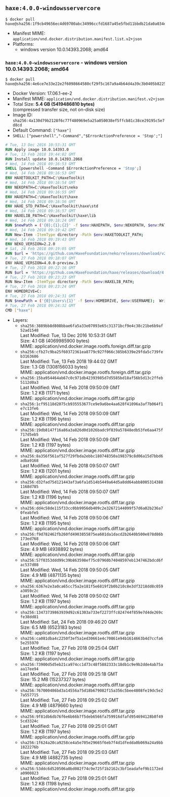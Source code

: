 ## `haxe:4.0.0-windowsservercore`

```console
$ docker pull haxe@sha256:1f9cb49656ec4d69700abc34996ccfd1687a45e5fbd11bbdb21da0a034eaf7e8
```

-	Manifest MIME: `application/vnd.docker.distribution.manifest.list.v2+json`
-	Platforms:
	-	windows version 10.0.14393.2068; amd64

### `haxe:4.0.0-windowsservercore` - windows version 10.0.14393.2068; amd64

```console
$ docker pull haxe@sha256:4e6ce7e33e22e2f6098664580cf29f5c167a9a4b64d4a39c3b0405b8225544bb
```

-	Docker Version: 17.06.1-ee-2
-	Manifest MIME: `application/vnd.docker.distribution.manifest.v2+json`
-	Total Size: **5.4 GB (5419486810 bytes)**  
	(compressed transfer size, not on-disk size)
-	Image ID: `sha256:4a130d79b2128f6c77f480969e5a25a050038ef5ffcb81c38ce29195c5e7d8cd`
-	Default Command: `["haxe"]`
-	`SHELL`: `["powershell","-Command","$ErrorActionPreference = 'Stop';"]`

```dockerfile
# Tue, 13 Dec 2016 10:53:31 GMT
RUN Apply image 10.0.14393.0
# Tue, 13 Feb 2018 19:44:02 GMT
RUN Install update 10.0.14393.2068
# Wed, 14 Feb 2018 09:16:53 GMT
SHELL [powershell -Command $ErrorActionPreference = 'Stop';]
# Wed, 14 Feb 2018 09:16:53 GMT
ENV HAXETOOLKIT_PATH=C:\HaxeToolkit
# Wed, 14 Feb 2018 09:16:54 GMT
ENV NEKOPATH=C:\HaxeToolkit\neko
# Wed, 14 Feb 2018 09:16:55 GMT
ENV HAXEPATH=C:\HaxeToolkit\haxe
# Wed, 14 Feb 2018 09:16:56 GMT
ENV HAXE_STD_PATH=C:\HaxeToolkit\haxe\std
# Wed, 14 Feb 2018 09:16:57 GMT
ENV HAXELIB_PATH=C:\HaxeToolkit\haxe\lib
# Wed, 14 Feb 2018 09:18:24 GMT
RUN $newPath = ('{0};{1};{2}' -f $env:HAXEPATH, $env:NEKOPATH, $env:PATH); 	Write-Host ('Updating PATH: {0}' -f $newPath); 	[Environment]::SetEnvironmentVariable('PATH', $newPath, [EnvironmentVariableTarget]::Machine);
# Wed, 14 Feb 2018 09:19:42 GMT
RUN New-Item -ItemType directory -Path $env:HAXETOOLKIT_PATH;
# Wed, 14 Feb 2018 09:19:43 GMT
ENV NEKO_VERSION=2.2.0
# Sat, 24 Feb 2018 09:19:05 GMT
RUN $url = 'https://github.com/HaxeFoundation/neko/releases/download/v2-2-0/neko-2.2.0-win.zip'; 	Write-Host ('Downloading {0} ...' -f $url); 	[Net.ServicePointManager]::SecurityProtocol = [Net.SecurityProtocolType]::Tls12; 	Invoke-WebRequest -Uri $url -OutFile 'neko.zip'; 		Write-Host 'Verifying sha256 (93d7ca96698a6825f38ca8eea49e2e6b691c0849270174f6c1bd531290db8d69) ...'; 	if ((Get-FileHash neko.zip -Algorithm sha256).Hash -ne '93d7ca96698a6825f38ca8eea49e2e6b691c0849270174f6c1bd531290db8d69') { 		Write-Host 'FAILED!'; 		exit 1; 	}; 		Write-Host 'Expanding ...'; 	New-Item -ItemType directory -Path tmp; 	Expand-Archive -Path neko.zip -DestinationPath tmp; 	if (Test-Path tmp\neko.exe) { Move-Item tmp $env:NEKOPATH } 	else { Move-Item (Resolve-Path tmp\neko* | Select -ExpandProperty Path) $env:NEKOPATH }; 		Write-Host 'Removing ...'; 	Remove-Item -Path neko.zip, tmp -Force -Recurse -ErrorAction Ignore; 		Write-Host 'Verifying install ...'; 	Write-Host '  neko -version'; neko -version; 		Write-Host 'Complete.';
# Tue, 27 Feb 2018 09:18:07 GMT
ENV HAXE_VERSION=4.0.0-preview.3
# Tue, 27 Feb 2018 09:22:16 GMT
RUN $url = 'https://github.com/HaxeFoundation/haxe/releases/download/4.0.0-preview.3/haxe-4.0.0-preview.3-win64.zip'; 	Write-Host ('Downloading {0} ...' -f $url); 	[Net.ServicePointManager]::SecurityProtocol = [Net.SecurityProtocolType]::Tls12; 	Invoke-WebRequest -Uri $url -OutFile haxe.zip; 		Write-Host 'Verifying sha256 (f7915a688cf288ca1dbd52bfe83313d006128210f4e64f5dcea9d058056d259c) ...'; 	if ((Get-FileHash haxe.zip -Algorithm sha256).Hash -ne 'f7915a688cf288ca1dbd52bfe83313d006128210f4e64f5dcea9d058056d259c') { 		Write-Host 'FAILED!'; 		exit 1; 	}; 		Write-Host 'Expanding ...'; 	New-Item -ItemType directory -Path tmp; 	Expand-Archive -Path haxe.zip -DestinationPath tmp; 	if (Test-Path tmp\haxe.exe) { Move-Item tmp $env:HAXEPATH } 	else { Move-Item (Resolve-Path tmp\haxe* | Select -ExpandProperty Path) $env:HAXEPATH }; 		Write-Host 'Removing ...'; 	Remove-Item -Path haxe.zip, tmp -Force -Recurse -ErrorAction Ignore; 		Write-Host 'Verifying install ...'; 	Write-Host '  haxe -version'; haxe -version; 		Write-Host 'Complete.';
# Tue, 27 Feb 2018 09:23:23 GMT
RUN New-Item -ItemType directory -Path $env:HAXELIB_PATH;
# Tue, 27 Feb 2018 09:23:24 GMT
ENV HOMEDRIVE=C:
# Tue, 27 Feb 2018 09:24:31 GMT
RUN $newPath = ('{0}\Users\{1}' -f $env:HOMEDRIVE, $env:USERNAME); 	Write-Host ('Updating HOMEPATH: {0}' -f $newPath); 	[Environment]::SetEnvironmentVariable('HOMEPATH', $newPath, [EnvironmentVariableTarget]::Machine);
# Tue, 27 Feb 2018 09:24:32 GMT
CMD ["haxe"]
```

-	Layers:
	-	`sha256:3889bb8d808bbae6fa5a33e07093e65c31371bcf9e4c38c21be6b9af52ad1548`  
		Last Modified: Tue, 13 Dec 2016 10:53:31 GMT  
		Size: 4.1 GB (4069985900 bytes)  
		MIME: application/vnd.docker.image.rootfs.foreign.diff.tar.gzip
	-	`sha256:cfb27c9ba25f60372361ea8779c927f066c385b6339e29fda5c739feb3163686`  
		Last Modified: Tue, 13 Feb 2018 19:44:02 GMT  
		Size: 1.3 GB (1308156033 bytes)  
		MIME: application/vnd.docker.image.rootfs.foreign.diff.tar.gzip
	-	`sha256:15ba954464ab67c0c971db42393985d7d5585bd18af56b5d13c2ffeb5112d0a3`  
		Last Modified: Wed, 14 Feb 2018 09:50:09 GMT  
		Size: 1.2 KB (1171 bytes)  
		MIME: application/vnd.docker.image.rootfs.diff.tar.gzip
	-	`sha256:1cf95118d2075cb935553677ce9e9a6be4aa628f41096a3af7b064f1e7c13fe6`  
		Last Modified: Wed, 14 Feb 2018 09:50:09 GMT  
		Size: 1.2 KB (1196 bytes)  
		MIME: application/vnd.docker.image.rootfs.diff.tar.gzip
	-	`sha256:19db8147f16a86a3a826d0d1026badc9f839a57848edb53fe6aa475f717d5eb5`  
		Last Modified: Wed, 14 Feb 2018 09:50:09 GMT  
		Size: 1.2 KB (1197 bytes)  
		MIME: application/vnd.docker.image.rootfs.diff.tar.gzip
	-	`sha256:8a356f561af527f29fbda2ebbc180748350a198379c8d06a15d7bbd6adba9168`  
		Last Modified: Wed, 14 Feb 2018 09:50:07 GMT  
		Size: 1.2 KB (1201 bytes)  
		MIME: application/vnd.docker.image.rootfs.diff.tar.gzip
	-	`sha256:d32fad75d121443af3a6fa1d514b5449a64d5a8dd64abb80053143881168d785`  
		Last Modified: Wed, 14 Feb 2018 09:50:07 GMT  
		Size: 1.2 KB (1196 bytes)  
		MIME: application/vnd.docker.image.rootfs.diff.tar.gzip
	-	`sha256:dd4c58de115f33cc0bb9956db409c2e32672144099f57d6a02b236a70feabfe5`  
		Last Modified: Wed, 14 Feb 2018 09:50:06 GMT  
		Size: 1.2 KB (1195 bytes)  
		MIME: application/vnd.docker.image.rootfs.diff.tar.gzip
	-	`sha256:f9d782462fb260fd4903855875ea601da1dacd2b2640b500e878d86b173ed768`  
		Last Modified: Wed, 14 Feb 2018 09:50:06 GMT  
		Size: 4.9 MB (4938892 bytes)  
		MIME: application/vnd.docker.image.rootfs.diff.tar.gzip
	-	`sha256:57f0353ddd99c39b863598ef75c07960b74048597eb1347462bdcd6fac537d08`  
		Last Modified: Wed, 14 Feb 2018 09:50:05 GMT  
		Size: 4.9 MB (4871135 bytes)  
		MIME: application/vnd.docker.image.rootfs.diff.tar.gzip
	-	`sha256:6367e2e3a0ca65cc75a2e181f5e6819f2b0b210c8e3df3218dd8c059a3059c2c`  
		Last Modified: Wed, 14 Feb 2018 09:50:02 GMT  
		Size: 1.2 KB (1197 bytes)  
		MIME: application/vnd.docker.image.rootfs.diff.tar.gzip
	-	`sha256:13473739863939d92c61303a733ef2273ffc824744f859e7d4de269cfe38dd81`  
		Last Modified: Sat, 24 Feb 2018 09:46:20 GMT  
		Size: 6.5 MB (6523183 bytes)  
		MIME: application/vnd.docker.image.rootfs.diff.tar.gzip
	-	`sha256:ca081dba4c2250f3ef5a1ed30661e4c70861e94b1614663b4d7ccfa65e255970`  
		Last Modified: Tue, 27 Feb 2018 09:25:04 GMT  
		Size: 1.2 KB (1197 bytes)  
		MIME: application/vnd.docker.image.rootfs.diff.tar.gzip
	-	`sha256:73900d5d5eb21ca974cc1d73c48f5882333c18db1c9e9b2dde4ab75aaa17ee94`  
		Last Modified: Tue, 27 Feb 2018 09:25:18 GMT  
		Size: 15.2 MB (15237327 bytes)  
		MIME: application/vnd.docker.image.rootfs.diff.tar.gzip
	-	`sha256:767000486bd3a14556a75d18b679082f15a356c5bee4808fe19dc5e27a557715`  
		Last Modified: Tue, 27 Feb 2018 09:25:02 GMT  
		Size: 4.9 MB (4879660 bytes)  
		MIME: application/vnd.docker.image.rootfs.diff.tar.gzip
	-	`sha256:9f81db6db76f6e6b66b7f5deb6566fa759916dfafd954694128b8f495cd3324c`  
		Last Modified: Tue, 27 Feb 2018 09:25:01 GMT  
		Size: 1.2 KB (1197 bytes)  
		MIME: application/vnd.docker.image.rootfs.diff.tar.gzip
	-	`sha256:1f624a20ca9258ce4a5e705e29665f6eb7f4d1dfedda0b069a24a9bb1822276b`  
		Last Modified: Tue, 27 Feb 2018 09:25:03 GMT  
		Size: 4.9 MB (4882735 bytes)  
		MIME: application/vnd.docker.image.rootfs.diff.tar.gzip
	-	`sha256:53ddc6d520506a0bd082f74c9e725f1b2162c3bf1eadafef9b1172eda0900823`  
		Last Modified: Tue, 27 Feb 2018 09:25:01 GMT  
		Size: 1.2 KB (1198 bytes)  
		MIME: application/vnd.docker.image.rootfs.diff.tar.gzip

